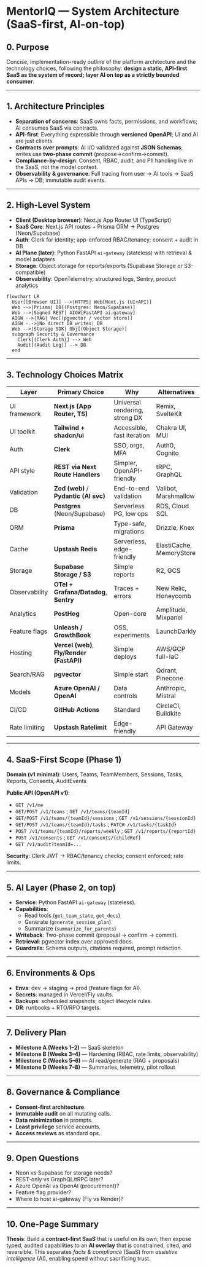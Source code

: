 # MentorIQ — System Architecture (SaaS-first, AI-on-top)

## 0. Purpose
Concise, implementation-ready outline of the platform architecture and the technology choices, following the philosophy: **design a static, API-first SaaS as the system of record; layer AI on top as a strictly bounded consumer**.

---

## 1. Architecture Principles
- **Separation of concerns**: SaaS owns facts, permissions, and workflows; AI consumes SaaS via contracts.
- **API-first**: Everything expressible through **versioned OpenAPI**; UI and AI are just clients.
- **Contracts over prompts**: AI I/O validated against **JSON Schemas**; writes use **two-phase commit** (propose→confirm→commit).
- **Compliance-by-design**: Consent, RBAC, audit, and PII handling live in the SaaS, not the model context.
- **Observability & governance**: Full tracing from user → AI tools → SaaS APIs → DB; immutable audit events.

---

## 2. High-Level System
- **Client (Desktop browser)**: Next.js App Router UI (TypeScript)
- **SaaS Core**: Next.js API routes + Prisma ORM → Postgres (Neon/Supabase)
- **Auth**: Clerk for identity; app-enforced RBAC/tenancy; consent + audit in DB
- **AI Plane (later)**: Python FastAPI `ai-gateway` (stateless) with retrieval & model adapters
- **Storage**: Object storage for reports/exports (Supabase Storage or S3-compatible)
- **Observability**: OpenTelemetry, structured logs, Sentry, product analytics

```mermaid
flowchart LR
  User[[Browser UI]] -->|HTTPS| Web[Next.js (UI+API)]
  Web -->|Prisma| DB[(Postgres: Neon/Supabase)]
  Web -->|Signed REST| AIGW[FastAPI ai-gateway]
  AIGW -->|RAG| Vec[(pgvector / vector store)]
  AIGW -.->|No direct DB writes| DB
  Web -->|Storage SDK| Obj[(Object Storage)]
  subgraph Security & Governance
    Clerk[(Clerk Auth)] --> Web
    Audit[(Audit Log)] --> DB
  end
```

---

## 3. Technology Choices Matrix

| Layer | Primary Choice | Why | Alternatives |
|---|---|---|---|
| UI framework | **Next.js (App Router, TS)** | Universal rendering, strong DX | Remix, SvelteKit |
| UI toolkit | **Tailwind + shadcn/ui** | Accessible, fast iteration | Chakra UI, MUI |
| Auth | **Clerk** | SSO, orgs, MFA | Auth0, Cognito |
| API style | **REST via Next Route Handlers** | Simpler, OpenAPI-friendly | tRPC, GraphQL |
| Validation | **Zod (web)** / **Pydantic (AI svc)** | End-to-end validation | Valibot, Marshmallow |
| DB | **Postgres** (Neon/Supabase) | Serverless PG, low ops | RDS, Cloud SQL |
| ORM | **Prisma** | Type-safe, migrations | Drizzle, Knex |
| Cache | **Upstash Redis** | Serverless, edge-friendly | ElastiCache, MemoryStore |
| Storage | **Supabase Storage / S3** | Simple reports | R2, GCS |
| Observability | **OTel + Grafana/Datadog**, **Sentry** | Traces + errors | New Relic, Honeycomb |
| Analytics | **PostHog** | Open-core | Amplitude, Mixpanel |
| Feature flags | **Unleash / GrowthBook** | OSS, experiments | LaunchDarkly |
| Hosting | **Vercel (web)**, **Fly/Render (FastAPI)** | Simple deploys | AWS/GCP full-IaC |
| Search/RAG | **pgvector** | Simple start | Qdrant, Pinecone |
| Models | **Azure OpenAI / OpenAI** | Data controls | Anthropic, Mistral |
| CI/CD | **GitHub Actions** | Standard | CircleCI, Buildkite |
| Rate limiting | **Upstash Ratelimit** | Edge-friendly | API Gateway |

---

## 4. SaaS-First Scope (Phase 1)
**Domain (v1 minimal)**: Users, Teams, TeamMembers, Sessions, Tasks, Reports, Consents, AuditEvents  

**Public API (OpenAPI v1)**:
- `GET /v1/me`
- `GET/POST /v1/teams` ; `GET /v1/teams/{teamId}`
- `GET/POST /v1/teams/{teamId}/sessions` ; `GET /v1/sessions/{sessionId}`
- `GET/POST /v1/teams/{teamId}/tasks` ; `PATCH /v1/tasks/{taskId}`
- `POST /v1/teams/{teamId}/reports/weekly` ; `GET /v1/reports/{reportId}`
- `POST /v1/consents` ; `GET /v1/consents/{childRef}`
- `GET /v1/audit?teamId=...`

**Security**: Clerk JWT → RBAC/tenancy checks; consent enforced; rate limits.  

---

## 5. AI Layer (Phase 2, on top)
- **Service**: Python FastAPI `ai-gateway` (stateless).
- **Capabilities**:  
  - Read tools (`get_team_state`, `get_docs`)  
  - Generate (`generate_session_plan`)  
  - Summarize (`summarize_for_parents`)  
- **Writeback**: Two-phase commit (proposal → confirm → commit).  
- **Retrieval**: pgvector index over approved docs.  
- **Guardrails**: Schema outputs, citations required, prompt redaction.  

---

## 6. Environments & Ops
- **Envs**: dev → staging → prod (feature flags for AI).  
- **Secrets**: managed in Vercel/Fly vaults.  
- **Backups**: scheduled snapshots; object lifecycle rules.  
- **DR**: runbooks + RTO/RPO targets.  

---

## 7. Delivery Plan
- **Milestone A (Weeks 1–2)** — SaaS skeleton  
- **Milestone B (Weeks 3–4)** — Hardening (RBAC, rate limits, observability)  
- **Milestone C (Weeks 5–6)** — AI read/generate (RAG + proposals)  
- **Milestone D (Weeks 7–8)** — Summaries, telemetry, pilot rollout  

---

## 8. Governance & Compliance
- **Consent-first architecture**.  
- **Immutable audit** on all mutating calls.  
- **Data minimization** in prompts.  
- **Least privilege** service accounts.  
- **Access reviews** as standard ops.  

---

## 9. Open Questions
- Neon vs Supabase for storage needs?  
- REST-only vs GraphQL/tRPC later?  
- Azure OpenAI vs OpenAI (procurement)?  
- Feature flag provider?  
- Where to host ai-gateway (Fly vs Render)?  

---

## 10. One-Page Summary
**Thesis**: Build a **contract-first SaaS** that is useful on its own; then expose typed, audited capabilities to an **AI overlay** that is constrained, cited, and reversible. This separates *facts & compliance* (SaaS) from *assistive intelligence* (AI), enabling speed without sacrificing trust.
